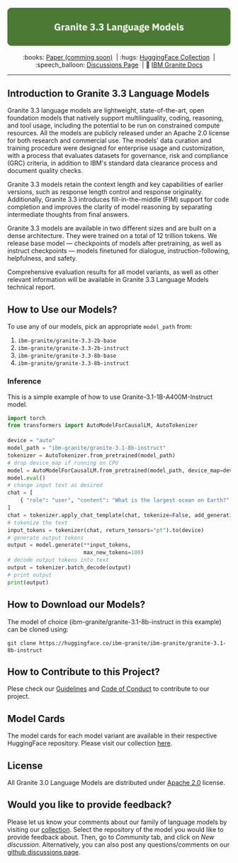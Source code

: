<p align="center">
  <img src="figures/granite-3_3-language-models-3x-v1.png" />
</p>

<p align="center">
  :books: <a href="https://github.com/ibm-granite/granite-3.3-language-models">Paper (comming soon)</a>&nbsp | :hugs: <a href="https://huggingface.co/collections/ibm-granite/granite-33-language-models-67f65d0cca24bcbd1d3a08e3">HuggingFace Collection</a>&nbsp | 
  :speech_balloon: <a href="https://github.com/orgs/ibm-granite/discussions">Discussions Page</a>&nbsp | 📘 <a href="https://www.ibm.com/granite/docs/">IBM Granite Docs</a>
<br>

---
## Introduction to Granite 3.3 Language Models
Granite 3.3 language models are lightweight, state-of-the-art, open foundation models that natively support multilinguality, coding, reasoning, and tool usage, including the potential to be run on constrained compute resources. All the models are publicly released under an Apache 2.0 license for both research and commercial use. The models' data curation and training procedure were designed for enterprise usage and customization, with a process that evaluates datasets for governance, risk and compliance (GRC) criteria, in addition to IBM's standard data clearance process and document quality checks.

Granite 3.3 models retain the context length and key capabilities of earlier versions, such as response length control and response originality. Additionally, Granite 3.3 introduces fill-in-the-middle (FIM) support for code completion and improves the clarity of model reasoning by separating intermediate thoughts from final answers.

Granite 3.3 models are available in two different sizes and are built on a dense architecture. They were trained on a total of 12 trillion tokens. We release base model — checkpoints of models after pretraining, as well as instruct checkpoints — models finetuned for dialogue, instruction-following, helpfulness, and safety.

<!-- TO DO: Mention an evaluation highlight -->
<!-- Evaluation results show that Granite-3.3-8B-Instruct outperforms models of similar parameter sizes in [Hugging Face's OpenLLM Leaderboard](https://huggingface.co/spaces/open-llm-leaderboard/open_llm_leaderboard#/) (see Figure 1). 

<figure>
  <img src="https://github.com/ibm-granite/granite-3.1-language-models/blob/main/figures/granite-3_1-8b-instruct.png"
  alt=" Granite-3.1-8B-Instruct">
  <figcaption>
  Figure 1. Evaluation results from Granite-3.1-8B-Instruct in Hugging Face's OpenLLM Leaderboard.</figcaption>
</figure>
</br> -->
Comprehensive evaluation results for all model variants, as well as other relevant information will be available in Granite 3.3 Language Models technical report.

## How to Use our Models?
To use any of our models, pick an appropriate `model_path` from:
1. `ibm-granite/granite-3.3-2b-base`
2. `ibm-granite/granite-3.3-2b-instruct`
3. `ibm-granite/granite-3.3-8b-base`
4. `ibm-granite/granite-3.3-8b-instruct`

### Inference
This is a simple example of how to use Granite-3.1-1B-A400M-Instruct model.

```python
import torch
from transformers import AutoModelForCausalLM, AutoTokenizer

device = "auto"
model_path = "ibm-granite/granite-3.1-8b-instruct"
tokenizer = AutoTokenizer.from_pretrained(model_path)
# drop device_map if running on CPU
model = AutoModelForCausalLM.from_pretrained(model_path, device_map=device)
model.eval()
# change input text as desired
chat = [
    { "role": "user", "content": "What is the largest ocean on Earth?" },
]
chat = tokenizer.apply_chat_template(chat, tokenize=False, add_generation_prompt=True)
# tokenize the text
input_tokens = tokenizer(chat, return_tensors="pt").to(device)
# generate output tokens
output = model.generate(**input_tokens, 
                        max_new_tokens=100)
# decode output tokens into text
output = tokenizer.batch_decode(output)
# print output
print(output)
```
## How to Download our Models?
The model of choice (ibm-granite/granite-3.1-8b-instruct in this example) can be cloned using:
```shell
git clone https://huggingface.co/ibm-granite/ibm-granite/granite-3.1-8b-instruct
```

## How to Contribute to this Project?
Plese check our [Guidelines](/CONTRIBUTING.md) and [Code of Conduct](/CODE_OF_CONDUCT.md) to contribute to our project.

## Model Cards
The model cards for each model variant are available in their respective HuggingFace repository. Please visit our collection [here](https://huggingface.co/collections/ibm-granite/granite-33-language-models-67f65d0cca24bcbd1d3a08e3).

## License 
All Granite 3.0 Language Models are distributed under [Apache 2.0](./LICENSE) license.

## Would you like to provide feedback?
Please let us know your comments about our family of language models by visiting our [collection](https://huggingface.co/collections/ibm-granite/granite-33-language-models-67f65d0cca24bcbd1d3a08e3). Select the repository of the model you would like to provide feedback about. Then, go to *Community* tab, and click on *New discussion*. Alternatively, you can also post any questions/comments on our [github discussions page](https://github.com/orgs/ibm-granite/discussions).

<!-- ## Citation
If you find granite models useful, please cite:

```
@misc{granite2024granite,
  title={Granite 3.3 Language Models},
  url={},
  author={Granite Team, IBM},
  month={October},
  year={2024}
}
``` -->
